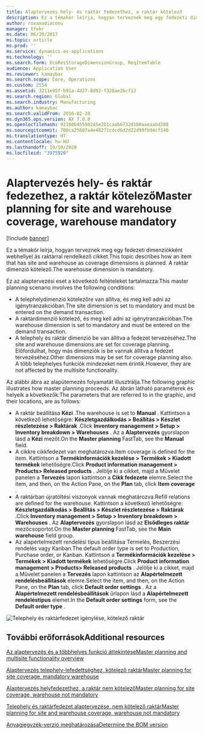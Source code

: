 ```yaml
---
title: Alaptervezés hely- és raktár fedezethez, a raktár kötelező
description: Ez a témakör leírja, hogyan terveznek meg egy fedezeti dimenziókként webhellyel ás raktárral rendelkező cikket. A raktár dimenzió kötelező.
author: roxanadiaconu
manager: tfehr
ms.date: 06/20/2017
ms.topic: article
ms.prod: ''
ms.service: dynamics-ax-applications
ms.technology: ''
ms.search.form: EcoResStorageDimensionGroup, ReqItemTable
audience: Application User
ms.reviewer: kamaybac
ms.search.scope: Core, Operations
ms.custom: 2554
ms.assetid: 3211e95f-b91a-4d27-8d92-f328ae2bcf12
ms.search.region: Global
ms.search.industry: Manufacturing
ms.author: kamaybac
ms.search.validFrom: 2016-02-28
ms.dyn365.ops.version: AX 7.0.0
ms.openlocfilehash: 92160b45590245e2b1caab6732d1b0aaeaabd208
ms.sourcegitcommit: 708ca25687a4e48271cdcd6d2d22d99fb94cf140
ms.translationtype: HT
ms.contentlocale: hu-HU
ms.lasthandoff: 10/10/2020
ms.locfileid: "3975920"
---
```

# <a name="master-planning-for-site-and-warehouse-coverage-warehouse-mandatory"></a><span data-ttu-id="14bdb-104">Alaptervezés hely- és raktár fedezethez, a raktár kötelező</span><span class="sxs-lookup"><span data-stu-id="14bdb-104">Master planning for site and warehouse coverage, warehouse mandatory</span></span>

[!include [banner](../includes/banner.md)]

<span data-ttu-id="14bdb-105">Ez a témakör leírja, hogyan terveznek meg egy fedezeti dimenziókként webhellyel ás raktárral rendelkező cikket.</span><span class="sxs-lookup"><span data-stu-id="14bdb-105">This topic describes how an item that has site and warehouse as coverage dimensions is planned.</span></span> <span data-ttu-id="14bdb-106">A raktár dimenzió kötelező.</span><span class="sxs-lookup"><span data-stu-id="14bdb-106">The warehouse dimension is mandatory.</span></span>

<span data-ttu-id="14bdb-107">Ez az alaptervezési eset a következő feltételeket tartalmazza:</span><span class="sxs-lookup"><span data-stu-id="14bdb-107">This master planning scenario involves the following conditions:</span></span>

-   <span data-ttu-id="14bdb-108">A telephelydimenzió kötelezőre van állítva, és meg kell adni az igénytranzakcióban.</span><span class="sxs-lookup"><span data-stu-id="14bdb-108">The site dimension is set to mandatory and must be entered on the demand transaction.</span></span>
-   <span data-ttu-id="14bdb-109">A raktárdimenzió kötelező, és meg kell adni az igénytranzakcióban.</span><span class="sxs-lookup"><span data-stu-id="14bdb-109">The warehouse dimension is set to mandatory and must be entered on the demand transaction.</span></span>
-   <span data-ttu-id="14bdb-110">A telephely és raktár dimenzió be van állítva a fedezet tervezéséhez.</span><span class="sxs-lookup"><span data-stu-id="14bdb-110">The site and warehouse dimensions are set for coverage planning.</span></span> <span data-ttu-id="14bdb-111">Előfordulhat, hogy más dimenziók is be vannak állítva a fedezet tervezéséhez.</span><span class="sxs-lookup"><span data-stu-id="14bdb-111">Other dimensions may be set for coverage planning also.</span></span> <span data-ttu-id="14bdb-112">A több telephelyes funkciók mindezeket nem érintik.</span><span class="sxs-lookup"><span data-stu-id="14bdb-112">However, they are not affected by the multisite functionality.</span></span>

<span data-ttu-id="14bdb-113">Az alábbi ábra az alapütemezés folyamatát illusztrálja.</span><span class="sxs-lookup"><span data-stu-id="14bdb-113">The following graphic illustrates how master planning proceeds.</span></span> <span data-ttu-id="14bdb-114">Az ábrán látható paraméterek és helyeik a következők:</span><span class="sxs-lookup"><span data-stu-id="14bdb-114">The parameters that are referred to in the graphic, and their locations, are as follows:</span></span>
-   <span data-ttu-id="14bdb-115">A raktár beállítása **Kézi** .</span><span class="sxs-lookup"><span data-stu-id="14bdb-115">The warehouse is set to **Manual** .</span></span> <span data-ttu-id="14bdb-116">Kattintson a következő lehetőségre: **Készletgazdálkodás &gt; Beállítás &gt; Készlet részletezése &gt; Raktárak** .</span><span class="sxs-lookup"><span data-stu-id="14bdb-116">Click **Inventory management &gt; Setup &gt; Inventory breakdown &gt; Warehouses** .</span></span> <span data-ttu-id="14bdb-117">Az a **Alaptervezés** gyorslapon lásd a **Kézi** mezőt.</span><span class="sxs-lookup"><span data-stu-id="14bdb-117">On the **Master planning** FastTab, see the **Manual** field.</span></span>
-   <span data-ttu-id="14bdb-118">A cikkre cikkfedezet van meghatározva.</span><span class="sxs-lookup"><span data-stu-id="14bdb-118">Item coverage is defined for the item.</span></span> <span data-ttu-id="14bdb-119">Kattintson a **Termékinformációk kezelése &gt; Termékek &gt; Kiadott termékek** lehetőségre.</span><span class="sxs-lookup"><span data-stu-id="14bdb-119">Click **Product information management &gt; Products&gt; Released products** .</span></span> <span data-ttu-id="14bdb-120">Jelölje ki a cikket, majd a Művelet panelen a **Tervezés** lapon kattintson a **Cikk fedezete** elemre.</span><span class="sxs-lookup"><span data-stu-id="14bdb-120">Select the item, and then, on the Action Pane, on the **Plan** tab, click **Item coverage** .</span></span>
-   <span data-ttu-id="14bdb-121">A raktárban újratöltési viszonyok vannak meghatározva.</span><span class="sxs-lookup"><span data-stu-id="14bdb-121">Refill relations are defined for the warehouse.</span></span> <span data-ttu-id="14bdb-122">Kattintson a következő lehetőségre: **Készletgazdálkodás &gt; Beállítás &gt; Készlet részletezése &gt; Raktárak** .</span><span class="sxs-lookup"><span data-stu-id="14bdb-122">Click **Inventory management &gt; Setup &gt; Inventory breakdown &gt; Warehouses** .</span></span> <span data-ttu-id="14bdb-123">Az **Alaptervezés** gyorslapon lásd az **Elsődleges raktár** mezőcsoportot.</span><span class="sxs-lookup"><span data-stu-id="14bdb-123">On the **Master planning** FastTab, see the **Main warehouse** field group.</span></span>
-   <span data-ttu-id="14bdb-124">Az alapértelmezett rendelési típus beállítása Termelés, Beszerzési rendelés vagy Kanban.</span><span class="sxs-lookup"><span data-stu-id="14bdb-124">The default order type is set to Production, Purchase order, or Kanban.</span></span> <span data-ttu-id="14bdb-125">Kattintson a **Termékinformációk kezelése &gt; Termékek &gt; Kiadott termékek** lehetőségre.</span><span class="sxs-lookup"><span data-stu-id="14bdb-125">Click **Product information management &gt; Products&gt; Released products** .</span></span> <span data-ttu-id="14bdb-126">Jelölje ki a cikket, majd a Művelet panelen a **Tervezés** lapon kattintson az **Alapértelmezett rendelésbeállítások** elemre.</span><span class="sxs-lookup"><span data-stu-id="14bdb-126">Select the item, and then, on the Action Pane, on the **Plan** tab, click **Default order settings** .</span></span> <span data-ttu-id="14bdb-127">Az a **Alapértelmezett rendelésbeállítások** űrlapon lásd a **Alapértelmezett rendeléstípus** elemet.</span><span class="sxs-lookup"><span data-stu-id="14bdb-127">In the **Default order settings** form, see the **Default order type** .</span></span>

![Telephely és raktárfedezet igénylése, kötelező raktár](./media/multisitedemandexplosionscenarioforsiteandwarehousecoveragewarehousemandatory.jpg)



<a name="additional-resources"></a><span data-ttu-id="14bdb-129">További erőforrások</span><span class="sxs-lookup"><span data-stu-id="14bdb-129">Additional resources</span></span>
--------

[<span data-ttu-id="14bdb-130">Az alaptervezés és a többhelyes funkció áttekintése</span><span class="sxs-lookup"><span data-stu-id="14bdb-130">Master planning and multisite functionality overview</span></span>](master-plan-multisite-functionality.md)

[<span data-ttu-id="14bdb-131">Alaptervezés telephely-lefedettséghez, kötelező raktár</span><span class="sxs-lookup"><span data-stu-id="14bdb-131">Master planning for site coverage, mandatory warehouse</span></span>](master-plan-site-coverage-warehouse-mandatory.md)

[<span data-ttu-id="14bdb-132">Alaptervezés helyfedezethez, a raktár nem kötelező</span><span class="sxs-lookup"><span data-stu-id="14bdb-132">Master planning for site coverage, warehouse not mandatory</span></span>](master-plan-site-coverage-warehouse-not-mandatory.md)

[<span data-ttu-id="14bdb-133">Telephely és raktárfedezet alaptervezése, nem kötelező raktár</span><span class="sxs-lookup"><span data-stu-id="14bdb-133">Master planning for site and warehouse coverage, warehouse not mandatory</span></span>](master-plan-site-warehouse-coverage-warehouse-not-mandatory.md)

[<span data-ttu-id="14bdb-134">Anyagjegyzék-verzió meghatározása</span><span class="sxs-lookup"><span data-stu-id="14bdb-134">Determine the BOM version</span></span>](master-plan-bom-version-determined.md)



